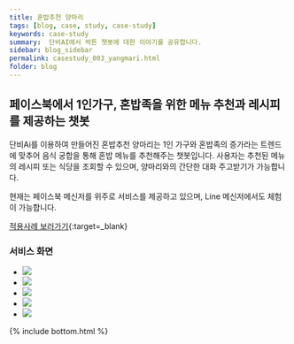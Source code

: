 ```yaml
---
title: 혼밥추천 양마리
tags: [blog, case, study, case-study]
keywords: case-study
summary:  단비AI에서 싹튼 챗봇에 대한 이야기를 공유합니다.
sidebar: blog_sidebar
permalink: casestudy_003_yangmari.html
folder: blog
---
```



## 페이스북에서 1인가구, 혼밥족을 위한 메뉴 추천과 레시피를 제공하는 챗봇
단비Ai를 이용하여 만들어진 혼밥추천 양마리는 1인 가구와 혼밥족의 증가라는 트렌드에 맞추어 음식 궁합을 통해 혼밥 메뉴를 추천해주는 챗봇입니다. 사용자는 추천된 메뉴의 레시피 또는 식당을 조회할 수 있으며, 양마리와의 간단한 대화 주고받기가 가능합니다.

현재는 페이스북 메신저를 위주로 서비스를 제공하고 있으며, Line 메신저에서도 체험이 가능합니다.

[적용사례 보러가기](https://www.facebook.com/shymarieyang/){:target=_blank}


### 서비스 화면

<div class="danbee-slider-container">
    <div class="flexslider danbee-slider">
        <ul class="slides">
            <li>
            <img src="images/casestudy/case03_01.png" />
            </li>
            <li>
            <img src="images/casestudy/case03_02.png" />
            </li>
            <li>
            <img src="images/casestudy/case03_03.png" />
            </li>
            <li>
            <img src="images/casestudy/case03_04.png" />
            </li>
            <li>
            <img src="images/casestudy/case03_05.png" />
            </li>
        </ul>
    </div>
</div>




{% include bottom.html %}